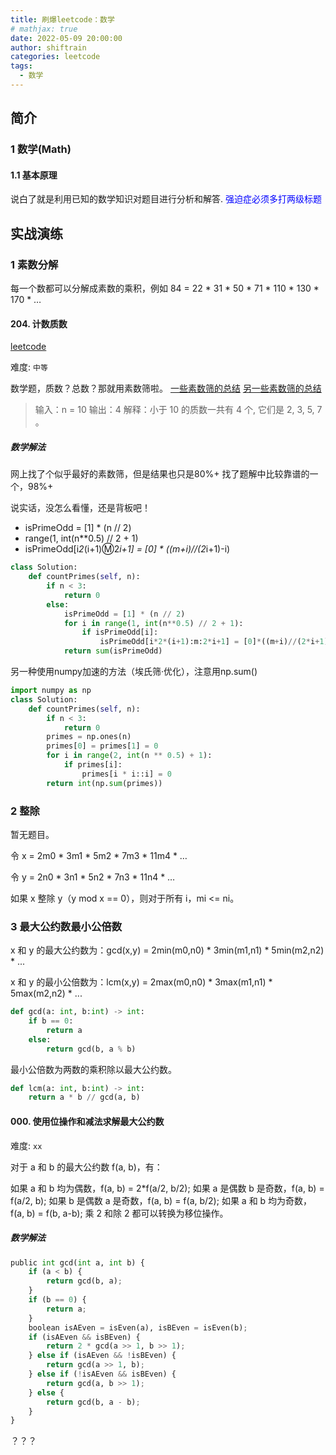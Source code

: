 ```yaml
---
title: 刷爆leetcode：数学
# mathjax: true
date: 2022-05-09 20:00:00
author: shiftrain
categories: leetcode
tags:
  - 数学
---
```

## 简介

### 1 数学(Math)

#### 1.1 基本原理

说白了就是利用已知的数学知识对题目进行分析和解答.
<font color=blue>强迫症必须多打两级标题</font>




## 实战演练

### 1 素数分解

每一个数都可以分解成素数的乘积，例如 84 = 22 * 31 * 50 * 71 * 110 * 130 * 170 * …

#### 204. 计数质数
[leetcode](https://leetcode.cn/problems/count-primes/description/)

难度: `中等`

数学题，质数？总数？那就用素数筛啦。
[一些素数筛的总结](https://leetcode.cn/problems/count-primes/solution/mei-ju-ai-shi-shai-xian-xing-shai-qi-shu-shai-5xin/)
[另一些素数筛的总结](https://zhuanlan.zhihu.com/p/100051075)
>输入：n = 10
输出：4
解释：小于 10 的质数一共有 4 个, 它们是 2, 3, 5, 7 。

##### 数学解法

网上找了个似乎最好的素数筛，但是结果也只是80%+
找了题解中比较靠谱的一个，98%+

说实话，没怎么看懂，还是背板吧！
- isPrimeOdd = [1] * (n // 2)
- range(1, int(n**0.5) // 2 + 1)
- isPrimeOdd[i*2*(i+1):m:2*i+1] = [0] * ((m+i)//(2*i+1)-i)

```python
class Solution:
    def countPrimes(self, n):
        if n < 3:
            return 0
        else:
            isPrimeOdd = [1] * (n // 2)
            for i in range(1, int(n**0.5) // 2 + 1):
                if isPrimeOdd[i]:
                    isPrimeOdd[i*2*(i+1):m:2*i+1] = [0]*((m+i)//(2*i+1)-i)
            return sum(isPrimeOdd)
```

另一种使用numpy加速的方法（埃氏筛·优化），注意用np.sum()

```python
import numpy as np
class Solution:
    def countPrimes(self, n):
        if n < 3:
            return 0
        primes = np.ones(n)
        primes[0] = primes[1] = 0
        for i in range(2, int(n ** 0.5) + 1):
            if primes[i]:
                primes[i * i::i] = 0
        return int(np.sum(primes))
```

### 2 整除

暂无题目。

令 x = 2m0 * 3m1 * 5m2 * 7m3 * 11m4 * …

令 y = 2n0 * 3n1 * 5n2 * 7n3 * 11n4 * …

如果 x 整除 y（y mod x == 0），则对于所有 i，mi <= ni。


### 3 最大公约数最小公倍数

x 和 y 的最大公约数为：gcd(x,y) = 2min(m0,n0) * 3min(m1,n1) * 5min(m2,n2) * ...

x 和 y 的最小公倍数为：lcm(x,y) = 2max(m0,n0) * 3max(m1,n1) * 5max(m2,n2) * ...

```python
def gcd(a: int, b:int) -> int:
    if b == 0:
        return a
    else:
        return gcd(b, a % b)
```
最小公倍数为两数的乘积除以最大公约数。
```python
def lcm(a: int, b:int) -> int:
    return a * b // gcd(a, b)
```

#### 000. 使用位操作和减法求解最大公约数
<!-- [leetcode](https://leetcode.cn/problems/count-primes/description/) -->

难度: `xx`

对于 a 和 b 的最大公约数 f(a, b)，有：

如果 a 和 b 均为偶数，f(a, b) = 2*f(a/2, b/2);
如果 a 是偶数 b 是奇数，f(a, b) = f(a/2, b);
如果 b 是偶数 a 是奇数，f(a, b) = f(a, b/2);
如果 a 和 b 均为奇数，f(a, b) = f(b, a-b);
乘 2 和除 2 都可以转换为移位操作。

##### 数学解法

```python
public int gcd(int a, int b) {
    if (a < b) {
        return gcd(b, a);
    }
    if (b == 0) {
        return a;
    }
    boolean isAEven = isEven(a), isBEven = isEven(b);
    if (isAEven && isBEven) {
        return 2 * gcd(a >> 1, b >> 1);
    } else if (isAEven && !isBEven) {
        return gcd(a >> 1, b);
    } else if (!isAEven && isBEven) {
        return gcd(a, b >> 1);
    } else {
        return gcd(b, a - b);
    }
}
```

？？？